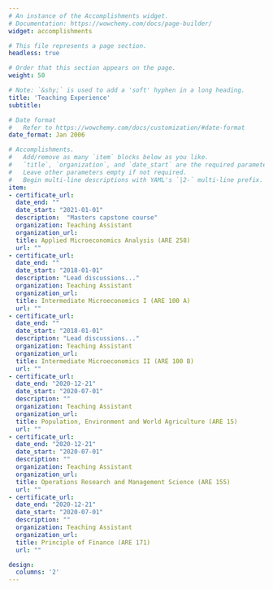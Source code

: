 ```yaml
---
# An instance of the Accomplishments widget.
# Documentation: https://wowchemy.com/docs/page-builder/
widget: accomplishments

# This file represents a page section.
headless: true

# Order that this section appears on the page.
weight: 50

# Note: `&shy;` is used to add a 'soft' hyphen in a long heading.
title: 'Teaching Experience'
subtitle:

# Date format
#   Refer to https://wowchemy.com/docs/customization/#date-format
date_format: Jan 2006

# Accomplishments.
#   Add/remove as many `item` blocks below as you like.
#   `title`, `organization`, and `date_start` are the required parameters.
#   Leave other parameters empty if not required.
#   Begin multi-line descriptions with YAML's `|2-` multi-line prefix.
item:
- certificate_url: 
  date_end: ""
  date_start: "2021-01-01"
  description:  "Masters capstone course"
  organization: Teaching Assistant
  organization_url: 
  title: Applied Microeconomics Analysis (ARE 258)
  url: ""
- certificate_url: 
  date_end: ""
  date_start: "2018-01-01"
  description: "Lead discussions..."
  organization: Teaching Assistant
  organization_url: 
  title: Intermediate Microeconomics I (ARE 100 A)
  url: ""
- certificate_url: 
  date_end: ""
  date_start: "2018-01-01"
  description: "Lead discussions..."
  organization: Teaching Assistant
  organization_url: 
  title: Intermediate Microeconomics II (ARE 100 B)
  url: ""
- certificate_url: 
  date_end: "2020-12-21"
  date_start: "2020-07-01"
  description: ""
  organization: Teaching Assistant
  organization_url: 
  title: Population, Environment and World Agriculture (ARE 15)
  url: ""
- certificate_url: 
  date_end: "2020-12-21"
  date_start: "2020-07-01"
  description: ""
  organization: Teaching Assistant
  organization_url: 
  title: Operations Research and Management Science (ARE 155)
  url: ""
- certificate_url: 
  date_end: "2020-12-21"
  date_start: "2020-07-01"
  description: ""
  organization: Teaching Assistant
  organization_url: 
  title: Principle of Finance (ARE 171)
  url: ""

design:
  columns: '2' 
---
```

